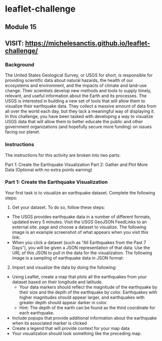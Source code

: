 # leaflet-challenge
## Module 15

## VISIT: https://michelesanctis.github.io/leaflet-challenge/

### Background
The United States Geological Survey, or USGS for short, is responsible for providing scientific data about natural hazards, the health of our ecosystems and environment, and the impacts of climate and land-use change. Their scientists develop new methods and tools to supply timely, relevant, and useful information about the Earth and its processes.
The USGS is interested in building a new set of tools that will allow them to visualize their earthquake data. They collect a massive amount of data from all over the world each day, but they lack a meaningful way of displaying it. In this challenge, you have been tasked with developing a way to visualize USGS data that will allow them to better educate the public and other government organizations (and hopefully secure more funding) on issues facing our planet.

### Instructions
The instructions for this activity are broken into two parts:

Part 1: Create the Earthquake Visualization
Part 2: Gather and Plot More Data (Optional with no extra points earning)

### Part 1: Create the Earthquake Visualization

Your first task is to visualize an earthquake dataset. Complete the following steps:
1. Get your dataset. To do so, follow these steps:
  - The USGS provides earthquake data in a number of different formats, updated every 5 minutes. Visit the USGS GeoJSON FeedLinks to an external site. page and choose a dataset to visualize. The following image is an example screenshot of what appears when you visit this link:
  - When you click a dataset (such as "All Earthquakes from the Past 7 Days"), you will be given a JSON representation of that data. Use the URL of this JSON to pull in the data for the visualization. The following image is a sampling of earthquake data in JSON format:

2. Import and visualize the data by doing the following:
  - Using Leaflet, create a map that plots all the earthquakes from your dataset based on their longitude and latitude.
    * Your data markers should reflect the magnitude of the earthquake by their size and the depth of the earthquake by color. Earthquakes with higher magnitudes should appear larger, and earthquakes with greater depth should appear darker in color.
    * Hint: The depth of the earth can be found as the third coordinate for each earthquake.
  - Include popups that provide additional information about the earthquake when its associated marker is clicked
  - Create a legend that will provide context for your map data
  - Your visualization should look something like the preceding map.
